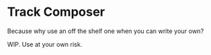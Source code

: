 # Track Composer

 Because why use an off the shelf one when you can write your own?
 
 WIP. Use at your own risk.
 
 
 
 